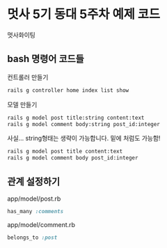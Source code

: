 # 멋사 5기 동대 5주차 예제 코드

멋사화이팅

## bash 명령어 코드들

컨트롤러 만들기
```sh
rails g controller home index list show
```
모델 만들기
```sh
rails g model post title:string content:text
rails g model comment body:string post_id:integer
```
사실... string형태는 생략이 가능합니다. 밑에 처럼도 가능함!
```sh
rails g model post title content:text
rails g model comment body post_id:integer
```
## 관계 설정하기
app/model/post.rb
```ruby
has_many :comments
```
app/model/comment.rb
```ruby
belongs_to :post
```

